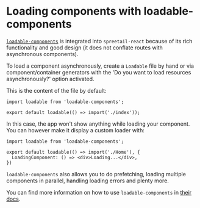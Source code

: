 # Loading components with loadable-components

[`loadable-components`](https://github.com/smooth-code/loadable-components) is integrated into
`spreetail-react` because of its rich functionality and good design (it does not
conflate routes with asynchronous components).

To load a component asynchronously, create a `Loadable` file by hand or via component/container generators
with the 'Do you want to load resources asynchronously?' option activated.

This is the content of the file by default:

```JS
import loadable from 'loadable-components';

export default loadable(() => import('./index'));
```

In this case, the app won't show anything while loading your component. You can however make it display a custom loader with:

```JS
import loadable from 'loadable-components';

export default loadable(() => import('./Home'), {
  LoadingComponent: () => <div>Loading...</div>,
})
```

`loadable-components` also allows you to do prefetching, loading multiple components in parallel, handling loading errors and plenty more.

You can find more information on how to use `loadable-components` in [their docs](https://github.com/smooth-code/loadable-components).
